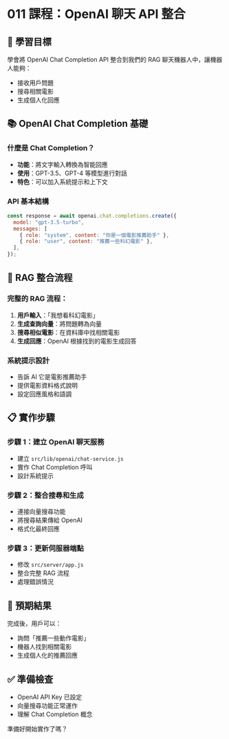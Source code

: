 # 011 課程：OpenAI 聊天 API 整合

## 🎯 學習目標

學會將 OpenAI Chat Completion API 整合到我們的 RAG 聊天機器人中，讓機器人能夠：

- 接收用戶問題
- 搜尋相關電影
- 生成個人化回應

## 📚 OpenAI Chat Completion 基礎

### 什麼是 Chat Completion？

- **功能**：將文字輸入轉換為智能回應
- **使用**：GPT-3.5、GPT-4 等模型進行對話
- **特色**：可以加入系統提示和上下文

### API 基本結構

```javascript
const response = await openai.chat.completions.create({
  model: "gpt-3.5-turbo",
  messages: [
    { role: "system", content: "你是一個電影推薦助手" },
    { role: "user", content: "推薦一些科幻電影" },
  ],
});
```

## 🔧 RAG 整合流程

### 完整的 RAG 流程：

1. **用戶輸入**：「我想看科幻電影」
2. **生成查詢向量**：將問題轉為向量
3. **搜尋相似電影**：在資料庫中找相關電影
4. **生成回應**：OpenAI 根據找到的電影生成回答

### 系統提示設計

- 告訴 AI 它是電影推薦助手
- 提供電影資料格式說明
- 設定回應風格和語調

## 📋 實作步驟

### 步驟 1：建立 OpenAI 聊天服務

- 建立 `src/lib/openai/chat-service.js`
- 實作 Chat Completion 呼叫
- 設計系統提示

### 步驟 2：整合搜尋和生成

- 連接向量搜尋功能
- 將搜尋結果傳給 OpenAI
- 格式化最終回應

### 步驟 3：更新伺服器端點

- 修改 `src/server/app.js`
- 整合完整 RAG 流程
- 處理錯誤情況

## 🎯 預期結果

完成後，用戶可以：

- 詢問「推薦一些動作電影」
- 機器人找到相關電影
- 生成個人化的推薦回應

## ✅ 準備檢查

- OpenAI API Key 已設定
- 向量搜尋功能正常運作
- 理解 Chat Completion 概念

準備好開始實作了嗎？
